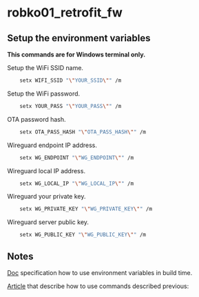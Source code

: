 # robko01_retrofit_fw



## Setup the environment variables 
**This commands are for Windows terminal only.**

Setup the WiFi SSID name.
```sh
    setx WIFI_SSID "\"YOUR_SSID\"" /m
```

Setup the WiFi password.
```sh
    setx YOUR_PASS "\"YOUR_PASS\"" /m
```

OTA password hash.
```sh
    setx OTA_PASS_HASH "\"OTA_PASS_HASH\"" /m
```

Wireguard endpoint IP address.
```sh
    setx WG_ENDPOINT "\"WG_ENDPOINT\"" /m
```

Wireguard local IP address.
```sh
    setx WG_LOCAL_IP "\"WG_LOCAL_IP\"" /m
```

Wireguard your private key.
```sh
    setx WG_PRIVATE_KEY "\"WG_PRIVATE_KEY\"" /m
```

Wireguard server public key.
```sh
    setx WG_PUBLIC_KEY "\"WG_PUBLIC_KEY\"" /m
```

## Notes

[Doc](https://docs.platformio.org/en/latest/envvars.html) specification how to use environment variables in build time.

[Article](https://community.platformio.org/t/providing-credentials-without-the-keys-being-displayed-in-the-code/32437/3) that describe how to use commands described previous:


